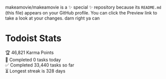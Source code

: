 makeamovie/makeamovie is a ✨ special ✨ repository because its `README.md` (this file) appears on your GitHub profile.
You can click the Preview link to take a look at your changes. darn right ya can

# Todoist Stats

<!-- TODO-IST:START -->
🏆  46,821 Karma Points           
🌸  Completed 0 tasks today           
✅  Completed 33,440 tasks so far           
⏳  Longest streak is 328 days
<!-- TODO-IST:END -->